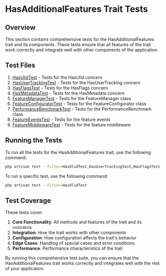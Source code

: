 # HasAdditionalFeatures Trait Tests

<link rel="stylesheet" href="../../../assets/css/styles.css">

## Overview

This section contains comprehensive tests for the HasAdditionalFeatures trait and its components. These tests ensure that all features of the trait work correctly and integrate well with other components of the application.

## Test Files

1. [HasUlidTest](./010-has-ulid-test.md) - Tests for the HasUlid concern
2. [HasUserTrackingTest](./020-has-user-tracking-test.md) - Tests for the HasUserTracking concern
3. [HasFlagsTest](./030-has-flags-test.md) - Tests for the HasFlags concern
4. [HasMetadataTest](./040-has-metadata-test.md) - Tests for the HasMetadata concern
5. [FeatureManagerTest](./050-feature-manager-test.md) - Tests for the FeatureManager class
6. [FeatureConfiguratorTest](./060-feature-configurator-test.md) - Tests for the FeatureConfigurator class
7. [PerformanceBenchmarkTest](./070-performance-benchmark-test.md) - Tests for the PerformanceBenchmark class
8. [FeatureEventsTest](./080-feature-events-test.md) - Tests for the feature events
9. [FeatureMiddlewareTest](./090-feature-middleware-test.md) - Tests for the feature middleware

## Running the Tests

To run all the tests for the HasAdditionalFeatures trait, use the following command:

```bash
php artisan test --filter=HasUlidTest,HasUserTrackingTest,HasFlagsTest,HasMetadataTest,FeatureManagerTest,FeatureConfiguratorTest,PerformanceBenchmarkTest,FeatureEventsTest,FeatureMiddlewareTest
```

To run a specific test, use the following command:

```bash
php artisan test --filter=HasUlidTest
```

## Test Coverage

These tests cover:

1. **Core Functionality**: All methods and features of the trait and its concerns
2. **Integration**: How the trait works with other components
3. **Configuration**: How configuration affects the trait's behavior
4. **Edge Cases**: Handling of special cases and error conditions
5. **Performance**: Performance characteristics of the trait

By running this comprehensive test suite, you can ensure that the HasAdditionalFeatures trait works correctly and integrates well with the rest of your application.
